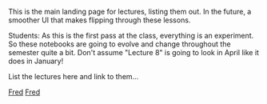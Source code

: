 This is the main landing page for lectures, listing them out. In the future, a smoother UI that makes flipping through these lessons.

Students: As this is the first pass at the class, everything is an experiment. So these notebooks are going to evolve and change throughout the semester quite a bit. Don't assume "Lecture 8" is going to look in April like it does in January!

List the lectures here and link to them...

[Fred](/lectures/fred-house.html)
[Fred](/lectures/fred-house.ipynb)
